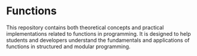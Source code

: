 # Functions
This repository contains both theoretical concepts and practical implementations related to functions in programming. It is designed to help students and developers understand the fundamentals and applications of functions in structured and modular programming.
